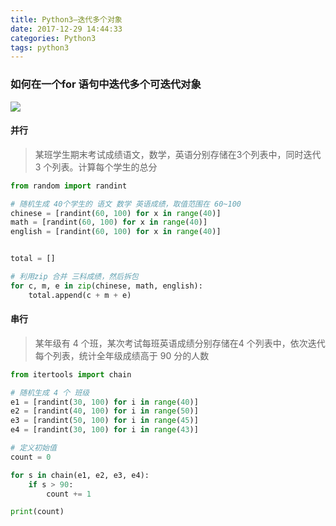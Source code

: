 ```yaml
---
title: Python3—迭代多个对象
date: 2017-12-29 14:44:33
categories: Python3
tags: python3
---
```

### 如何在一个for 语句中迭代多个可迭代对象
![](https://images.pexels.com/photos/126590/pexels-photo-126590.jpeg?w=940&h=650&auto=compress&cs=tinysrgb)

<!-- more -->

#### 并行 

> 某班学生期末考试成绩语文，数学，英语分别存储在3个列表中，同时迭代 3 个列表。计算每个学生的总分   

```python
from random import randint

# 随机生成 40个学生的 语文 数学 英语成绩，取值范围在 60~100
chinese = [randint(60, 100) for x in range(40)]
math = [randint(60, 100) for x in range(40)]
english = [randint(60, 100) for x in range(40)]


total = []

# 利用zip 合并 三科成绩，然后拆包
for c, m, e in zip(chinese, math, english):
    total.append(c + m + e)

```
#### 串行 

> 某年级有 4 个班，某次考试每班英语成绩分别存储在4 个列表中，依次迭代每个列表，统计全年级成绩高于 90 分的人数

```python
from itertools import chain

# 随机生成 4 个 班级
e1 = [randint(30, 100) for i in range(40)]
e2 = [randint(40, 100) for i in range(50)]
e3 = [randint(50, 100) for i in range(45)]
e4 = [randint(30, 100) for i in range(43)]

# 定义初始值
count = 0

for s in chain(e1, e2, e3, e4):
    if s > 90:
        count += 1

print(count)

```